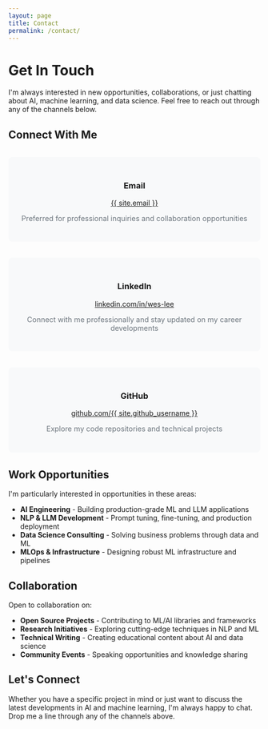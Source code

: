 ```yaml
---
layout: page
title: Contact
permalink: /contact/
---
```


# Get In Touch

I'm always interested in new opportunities, collaborations, or just chatting about AI, machine learning, and data science. Feel free to reach out through any of the channels below.

## Connect With Me

<div class="contact-grid">
  <div class="contact-method">
    <div class="contact-icon">
      <i class="far fa-envelope"></i>
    </div>
    <h3>Email</h3>
    <p><a href="mailto:{{ site.email }}">{{ site.email }}</a></p>
    <p class="contact-desc">Preferred for professional inquiries and collaboration opportunities</p>
  </div>
  
  <div class="contact-method">
    <div class="contact-icon">
      <i class="fab fa-linkedin"></i>
    </div>    <h3>LinkedIn</h3>
    <p><a href="https://www.linkedin.com/in/wes-lee/" target="_blank">linkedin.com/in/wes-lee</a></p>
    <p class="contact-desc">Connect with me professionally and stay updated on my career developments</p>
  </div>
  
  <div class="contact-method">
    <div class="contact-icon">
      <i class="fab fa-github"></i>
    </div>
    <h3>GitHub</h3>
    <p><a href="https://github.com/{{ site.github_username }}" target="_blank">github.com/{{ site.github_username }}</a></p>
    <p class="contact-desc">Explore my code repositories and technical projects</p>
  </div>
  
</div>

## Work Opportunities

I'm particularly interested in opportunities in these areas:

- **AI Engineering** - Building production-grade ML and LLM applications
- **NLP & LLM Development** - Prompt tuning, fine-tuning, and production deployment
- **Data Science Consulting** - Solving business problems through data and ML
- **MLOps & Infrastructure** - Designing robust ML infrastructure and pipelines

## Collaboration

Open to collaboration on:

- **Open Source Projects** - Contributing to ML/AI libraries and frameworks
- **Research Initiatives** - Exploring cutting-edge techniques in NLP and ML
- **Technical Writing** - Creating educational content about AI and data science
- **Community Events** - Speaking opportunities and knowledge sharing

## Let's Connect

Whether you have a specific project in mind or just want to discuss the latest developments in AI and machine learning, I'm always happy to chat. Drop me a line through any of the channels above.

<style>
.contact-grid {
  display: grid;
  grid-template-columns: repeat(auto-fit, minmax(300px, 1fr));
  gap: 2rem;
  margin: 2rem 0;
}

.contact-method {
  background: #f8f9fa;
  padding: 1.5rem;
  border-radius: 8px;
  transition: transform 0.3s ease, box-shadow 0.3s ease;
  text-align: center;
}

.contact-method:hover {
  transform: translateY(-5px);
  box-shadow: 0 10px 20px rgba(0,0,0,0.1);
}

.contact-icon {
  font-size: 2.5rem;
  margin-bottom: 1rem;
  color: #007bff;
}

.contact-desc {
  font-size: 0.9rem;
  color: #6c757d;
  margin-top: 0.5rem;
}
</style>
